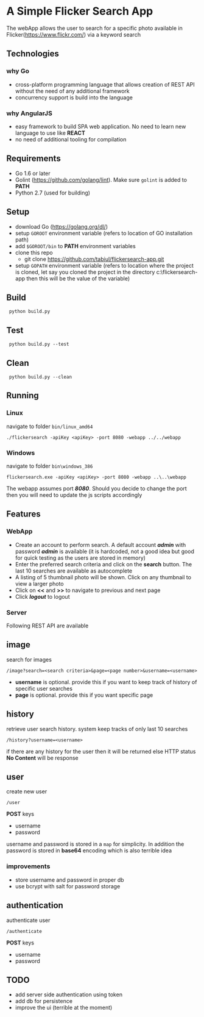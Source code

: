 # A Simple Flicker Search App

The webApp allows the user to search for a specific photo available in Flicker(https://www.flickr.com/) via a keyword search

## Technologies

### why Go

 * cross-platform programming language that allows creation of REST API without the need of any additional framework
 * concurrency support is build into the language

### why AngularJS

 * easy framework to build SPA web application. No need to learn new language to use like __REACT__
 * no need of additional tooling for compilation

## Requirements

   * Go 1.6 or later
   * Golint (https://github.com/golang/lint). Make sure `golint` is added to __PATH__
   * Python 2.7 (used for building)

## Setup

   * download Go (https://golang.org/dl/)
   * setup `GOROOT` environment variable (refers to location of GO installation path)
   * add `$GOROOT/bin` to __PATH__ environment variables
   * clone this repo
      * git clone https://github.com/tabiul/flickersearch-app.git
   * setup `GOPATH` environment variable (refers to location where the project is cloned, let say you cloned the project in the directory c:\flickersearch-app then this will be the value of the variable)

## Build
     python build.py

## Test
     python build.py --test

## Clean
     python build.py --clean

## Running

### Linux

navigate to folder `bin/linux_amd64`

    ./flickersearch -apiKey <apiKey> -port 8080 -webapp ../../webapp

### Windows

navigate to folder `bin\windows_386`

    flickersearch.exe -apiKey <apiKey> -port 8080 -webapp ..\..\webapp

The webapp assumes port ___8080___. Should you decide to change the port then you will need to update the js scripts accordingly

## Features

### WebApp

   * Create an account to perform search. A default account ___admin___ with password ___admin___ is available (it is hardcoded, not a good idea but good for quick testing as the users are stored in memory)
   * Enter the preferred search criteria and click on the __search__ button. The last 10 searches are available as autocomplete
   * A listing of 5 thumbnail photo will be shown. Click on any thumbnail to view a larger photo
   * Click on __<<__ and __>>__ to navigate to previous and next page
   * Click ___logout___ to logout


### Server

Following REST API are available

## image

search for images

    /image?search=<search criteria>&page=<page number>&username=<username>

   * __username__ is optional. provide this if you want to keep track of history of specific user searches
   * __page__ is optional. provide this if you want specific page


## history

retrieve user search history. system keep tracks of only last 10 searches

    /history?username=<username>

if there are any history for the user then it will be returned else HTTP status __No Content__ will be response

## user

create new user

    /user

__POST__ keys

   * username
   * password

username and password is stored in a `map` for simplicity. In addition the password is stored in __base64__ encoding which is also terrible idea

### improvements

   * store username and password in proper db
   * use bcrypt with salt for password storage


## authentication

authenticate user

    /authenticate

__POST__ keys

   * username
   * password


## TODO

   * add server side authentication using token
   * add db for persistence
   * improve the ui (terrible at the moment)

